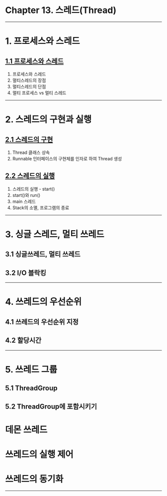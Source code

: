 # Chapter 13. 스레드(Thread)

---

# 1. 프로세스와 스레드

## <a href="1. 프로세스와 스레드/1.1 프로세스와 스레드.md" target="_blank">1.1 프로세스와 스레드</a>
1. 프로세스와 스레드
2. 멀티스레드의 장점
3. 멀티스레드의 단점
4. 멀티 프로세스 vs 멀티 스레드

---

# 2. 스레드의 구현과 실행

## <a href="2. 스레드의 구현과 실행/2.1 스레드의 구현.md" target="_blank">2.1 스레드의 구현</a>
1) Thread 클래스 상속
2) Runnable 인터페이스의 구현체를 인자로 하여 Thread 생성

## <a href="2. 스레드의 구현과 실행/2.2 스레드의 실행.md" target="_blank">2.2 스레드의 실행</a>
1) 스레드의 실행 - start()
2) start()와 run()
3) main 스레드
4) Stack의 소멸, 프로그램의 종료

---

# 3. 싱글 스레드, 멀티 쓰레드

## 3.1 싱글쓰레드, 멀티 쓰레드
## 3.2 I/O 블락킹

---

# 4. 쓰레드의 우선순위

## 4.1 쓰레드의 우선순위 지정
## 4.2 할당시간

---

# 5. 쓰레드 그룹

## 5.1 ThreadGroup
## 5.2 ThreadGroup에 포함시키기


# 데몬 쓰레드
# 쓰레드의 실행 제어
# 쓰레드의 동기화


---
